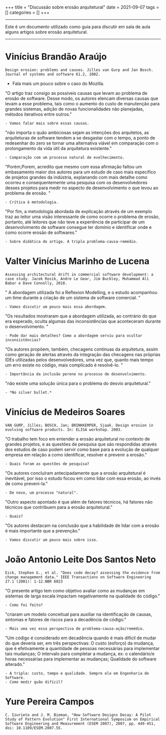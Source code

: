 +++
title = "Discussão sobre erosão arquitetural"
date = 2021-09-07
tags = []
categories = []
+++

---

Este é um documento utilizado como guia para discutir em sala de aula alguns artigos sobre erosão arquitetural.

---

# Vinícius Brandão Araújo



`Design erosion: problems and causes. Jilles van Gurp and Jan Bosch. Journal of systems and software 61.2, 2002.`


- Fala mais um pouco sobre o caso do Mozilla.


"O artigo traz consigo as possíveis causas que levam ao problema de erosão de software. Desse modo, os autores elencam diversas causas que levam a esse problema, tais como o aumento do custo de manutenção para grandes sistemas, adição de novas funcionalidades não planejadas, métodos iterativos entre outros."

	- Vamos falar mais sobre essas causas.



 "não importa o quão ambiciosas sejam as intenções dos arquitetos, as arquiteturas de software tendem a se desgastar com o tempo, a ponto de redesenhar do zero se tornar uma alternativa viável em comparação com o prolongamento da vida útil da arquitetura existente."

 	- Comparação com um processo natural de evelhecimento.


 "Porém,Porem, acredito que mesmo com essa afirmação faltou um embasamento maior dos autores para um estudo de caso mais específico de projetos grandes da indústria, explanando com mais detalhe como ocorreu e consequentemente uma pesquisa com os desenvolvedores desses projetos para medir no aspecto de desenvolvimento o que levou ao problema de erosão. "

 	- Crítica à metodologia.

 "Por fim, a metodologia abordada de explicação através de um exemplo traz ao leitor uma visão interessante de como ocorre o problema de erosão, portanto, até leitores que não teve a experiência de participar de um desenvolvimento de software consegue ter domínio e identificar onde e como ocorre erosão de softwares."

 	- Sobre didática do artigo. A tripla problema-causa-remédio.


# Valter Vinícius Marinho de Lucena


`Assessing architectural drift in commercial software development: a case study.
Jacek Rosik, Andre Le Gear, Jim Buckley, Muhammad Ali Babar e Dave Connolly, 2010.`

" A abordagem utilizada foi a Reflexion Modelling, e o estudo acompanhou um time durante a criação de um sistema de software comercial. "

	- Vamos discutir um pouco mais essa abordagem.

"Os resultados mostraram que a abordagem utilizada, ao contrário do que era esperado, oculta algumas das inconsistências que aconteceram durante o desenvolvimento. "

	- Pode dar mais detalhes? Como a abordagem serviu para ocultar inconsistências?

"Os autores propõem, também, checagens contínuas da arquitetura, assim como geração de alertas através da integração das checagens nas próprias IDEs utilizadas pelos desenvolvedores, uma vez que, quanto mais tempo um erro existe no código, mais complicado é resolvê-lo. "

	- Importância da inclusão perene no processo de desenvolvimento. 

"não existe uma solução única para o problema do desvio arquitetural."

	- *No silver bullet.*

# Vinícius de Medeiros Soares

`VAN GURP, Jilles; BOSCH, Jan; BRINKKEMPER, Sjaak. Design erosion in evolving software products. In: ELISA workshop. 2003.`

"O trabalho tem foco em entender a erosão arquitetural no contexto de grandes projetos, e as questões de pesquisa que são respondidas através dos estudos de caso podem servir como base para a evolução de qualquer empresa em relação a como identificar, resolver e prevenir a erosão."

	- Quais foram as questões de pesquisa?

"Os autores concluíram antecipadamente que a erosão arquitetural é inevitável, por isso o estudo focou em como lidar com essa erosão, ao invés de como preveni-la."

	- De novo, um processo "natural".

"Outro aspecto apontado é que além de fatores técnicos, há fatores não técnicos que contribuem para a erosão arquitetural."

	- Quais?

"Os autores destacam na conclusão que a habilidade de lidar com a erosão é mais importante que a prevenção."

	- Vamos discutir um pouco mais sobre isso.

# João Antonio Leite Dos Santos Neto

`Eick, Stephen G., et al. "Does code decay? assessing the evidence from change management data." IEEE Transactions on Software Engineering 27.1 (2001): 1-12.NBR 6023`

"O presente artigo tem como objetivo avaliar como as mudanças em sistemas de larga escala impactam negativamente na qualidade do código."

	- Como foi feito?

"criaram um modelo conceitual para auxiliar na identificação de causas, sintomas e fatores de riscos para a decadência de código."

	- Mais uma vez essa perspectiva de problema-causa-ação/remédio.

"Um código é considerado em decadência quando é mais difícil de mudar do que deveria ser, em três perspectivas: O custo (esforço) da mudança, que é efetivamente a quantidade de pessoas necessárias para implementar tais mudanças; O intervalo  para completar a mudança, ex:  o calendário/e horas necessárias para implementar as mudanças; Qualidade do software alterado."

	- A tripla: custo, tempo e qualidade. Sempre ela em Engenharia de Software.
	- Como medir quão difícil?

# Yure Pereira Campos

`C. Izurieta and J. M. Bieman, "How Software Designs Decay: A Pilot Study of Pattern Evolution" First International Symposium on Empirical Software Engineering and Measurement (ESEM 2007), 2007, pp. 449-451, doi: 10.1109/ESEM.2007.55.`




































